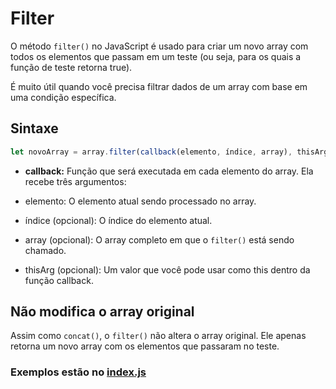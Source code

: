 # Filter
O método `filter()` no JavaScript é usado para criar um novo array com todos os elementos que passam em um teste (ou seja, para os quais a função de teste retorna true). 

É muito útil quando você precisa filtrar dados de um array com base em uma condição específica.

## Sintaxe

```js
let novoArray = array.filter(callback(elemento, índice, array), thisArg);
```
 - **callback:** Função que será executada em cada elemento do array. Ela recebe três argumentos:

- elemento: O elemento atual sendo processado no array.
- índice (opcional): O índice do elemento atual.
- array (opcional): O array completo em que o `filter()` está sendo chamado.
- thisArg (opcional): Um valor que você pode usar como this dentro da função callback.

## Não modifica o array original
Assim como `concat()`, o `filter()` não altera o array original. Ele apenas retorna um novo array com os elementos que passaram no teste.


### Exemplos estão no [index.js](https://github.com/LauraBarauna/UdemyJsTypeScriptFullStack/blob/main/curso-js-ts/arrays/filter/index.js)
